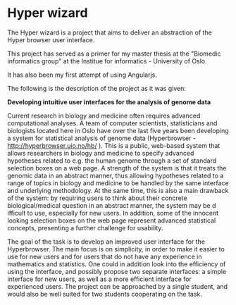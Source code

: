 Hyper wizard
=====

The Hyper wizard is a project that aims to deliver an abstraction of the Hyper browser user interface. 

This project has served as a primer for my master thesis at the "Biomedic informatics group" at the Institue for informatics - University of Oslo.

It has also been my first attempt of using Angularjs. 

The following is the description of the project as it was given:

<b>Developing intuitive user interfaces for the analysis of genome data</b>

Current research in biology and medicine often requires advanced computational analyses. A team of computer scientists, statisticians and biologists located here in Oslo have over the last five years been developing a system for statistical analysis of genome data (Hyperbrowser - http://hyperbrowser.uio.no/hb/ ). This is a public, web-based system that allows researchers in biology and medicine to specify advanced hypotheses related to e.g. the human genome through a set of standard selection boxes on a web page. A strength of the system is that it treats the genomic data in an abstract manner, thus allowing hypotheses related to a range of topics in biology and medicine to be handled by the same interface and underlying methodology. At the same time, this is also a main drawback of the system: by requiring users to think about their concrete biological/medical question in an abstract manner, the system may be d ifficult to use, especially for new users. In addition, some of the innocent looking selection boxes on the web page represent advanced statistical concepts, presenting a further challenge for usability. 

The goal of the task is to develop an improved user interface for the Hyperbrowser. The main focus is on simplicity, in order to make it easier to use for new users and for users that do not have any experience in mathematics and statistics. One could in addition look into the efficiency of using the interface, and possibly propose two separate interfaces: a simple interface for new users, as well as a more efficient interface for experienced users. The project can be approached by a single student, and would also be well suited for two students cooperating on the task.
